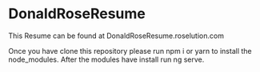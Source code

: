 # DonaldRoseResume

This Resume can be found at DonaldRoseResume.roselution.com

Once you have clone this repository please run npm i or yarn to install the node_modules. After the modules have install run ng serve.
